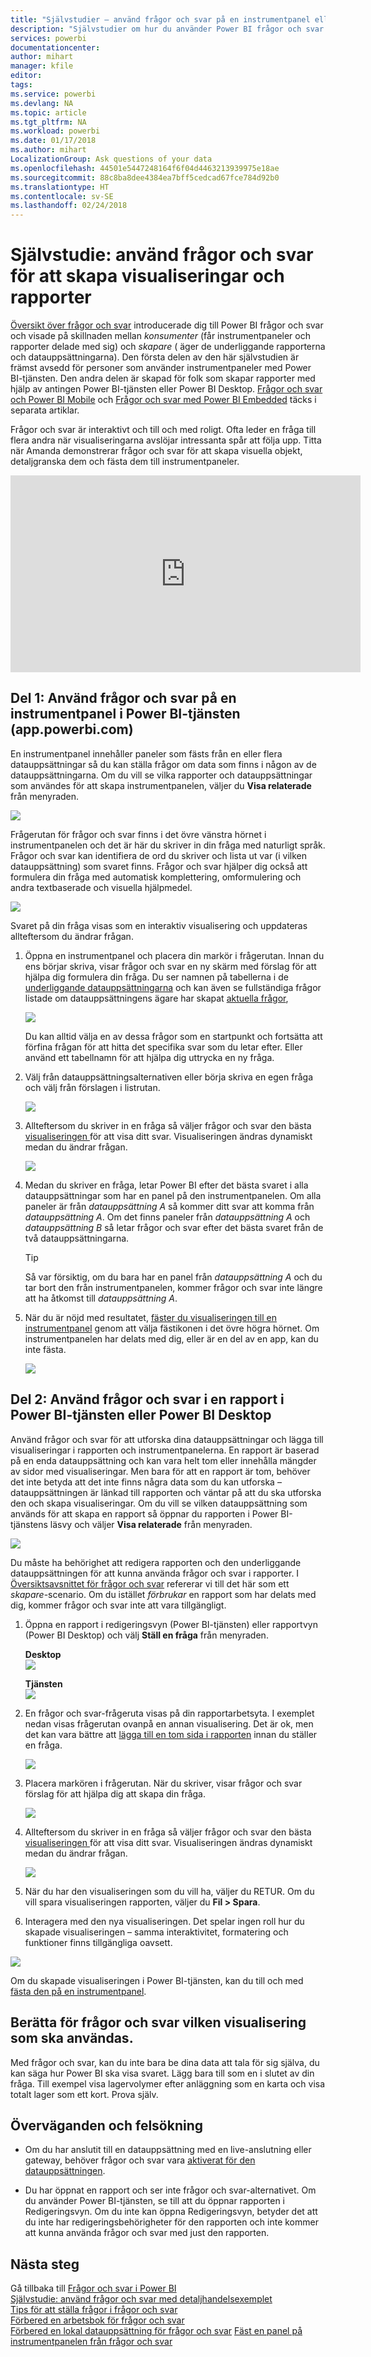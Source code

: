```yaml
---
title: "Självstudier – använd frågor och svar på en instrumentpanel eller i en rapport"
description: "Självstudier om hur du använder Power BI frågor och svar för att skapa nya visualiseringar på instrumentpaneler och i rapporter."
services: powerbi
documentationcenter: 
author: mihart
manager: kfile
editor: 
tags: 
ms.service: powerbi
ms.devlang: NA
ms.topic: article
ms.tgt_pltfrm: NA
ms.workload: powerbi
ms.date: 01/17/2018
ms.author: mihart
LocalizationGroup: Ask questions of your data
ms.openlocfilehash: 44501e5447248164f6f04d4463213939975e18ae
ms.sourcegitcommit: 88c8ba8dee4384ea7bff5cedcad67fce784d92b0
ms.translationtype: HT
ms.contentlocale: sv-SE
ms.lasthandoff: 02/24/2018
---
```

# <a name="tutorial-how-to-use-qa-to-create-visualizations-and-build-reports"></a>Självstudie: använd frågor och svar för att skapa visualiseringar och rapporter
[Översikt över frågor och svar](power-bi-q-and-a.md) introducerade dig till Power BI frågor och svar och visade på skillnaden mellan *konsumenter* (får instrumentpaneler och rapporter delade med sig) och *skapare* ( äger de underliggande rapporterna och datauppsättningarna). Den första delen av den här självstudien är främst avsedd för personer som använder instrumentpaneler med Power BI-tjänsten. Den andra delen är skapad för folk som skapar rapporter med hjälp av antingen Power BI-tjänsten eller Power BI Desktop. [Frågor och svar och Power BI Mobile](mobile-apps-ios-qna.md) och [Frågor och svar med Power BI Embedded](developer/qanda.md) täcks i separata artiklar.

Frågor och svar är interaktivt och till och med roligt. Ofta leder en fråga till flera andra när visualiseringarna avslöjar intressanta spår att följa upp. Titta när Amanda demonstrerar frågor och svar för att skapa visuella objekt, detaljgranska dem och fästa dem till instrumentpaneler.

<iframe width="560" height="315" src="https://www.youtube.com/embed/qMf7OLJfCz8?list=PL1N57mwBHtN0JFoKSR0n-tBkUJHeMP2cP" frameborder="0" allowfullscreen></iframe>

## <a name="part-1-use-qa-on-a-dashboard-in-power-bi-service-apppowerbicom"></a>Del 1: Använd frågor och svar på en instrumentpanel i Power BI-tjänsten (app.powerbi.com)
En instrumentpanel innehåller paneler som fästs från en eller flera datauppsättningar så du kan ställa frågor om data som finns i någon av de datauppsättningarna. Om du vill se vilka rapporter och datauppsättningar som användes för att skapa instrumentpanelen, väljer du **Visa relaterade** från menyraden.

![](media/power-bi-tutorial-q-and-a/power-bi-view-related.png)

Frågerutan för frågor och svar finns i det övre vänstra hörnet i instrumentpanelen och det är här du skriver in din fråga med naturligt språk. Frågor och svar kan identifiera de ord du skriver och lista ut var (i vilken datauppsättning) som svaret finns. Frågor och svar hjälper dig också att formulera din fråga med automatisk komplettering, omformulering och andra textbaserade och visuella hjälpmedel.

![](media/power-bi-tutorial-q-and-a/powerbi-qna.png)

Svaret på din fråga visas som en interaktiv visualisering och uppdateras allteftersom du ändrar frågan.

1. Öppna en instrumentpanel och placera din markör i frågerutan. Innan du ens börjar skriva, visar frågor och svar en ny skärm med förslag för att hjälpa dig formulera din fråga. Du ser namnen på tabellerna i de [underliggande datauppsättningarna](service-get-data.md) och kan även se fullständiga frågor listade om datauppsättningens ägare har skapat [aktuella frågor](service-q-and-a-create-featured-questions.md),

   ![](media/power-bi-tutorial-q-and-a/powerbi-qna-cursor.png)

   Du kan alltid välja en av dessa frågor som en startpunkt och fortsätta att förfina frågan för att hitta det specifika svar som du letar efter. Eller använd ett tabellnamn för att hjälpa dig uttrycka en ny fråga.

2. Välj från datauppsättningsalternativen eller börja skriva en egen fråga och välj från förslagen i listrutan.

   ![](media/power-bi-tutorial-q-and-a/powerbi-qna-list.png)

3. Allteftersom du skriver in en fråga så väljer frågor och svar den bästa [visualiseringen ](power-bi-visualization-types-for-reports-and-q-and-a.md)för att visa ditt svar. Visualiseringen ändras dynamiskt medan du ändrar frågan.

   ![](media/power-bi-tutorial-q-and-a/powerbi-qna-viz.png)

4. Medan du skriver en fråga, letar Power BI efter det bästa svaret i alla datauppsättningar som har en panel på den instrumentpanelen.  Om alla paneler är från *datauppsättning A* så kommer ditt svar att komma från *datauppsättning A*.  Om det finns paneler från *datauppsättning A* och *datauppsättning B* så letar frågor och svar efter det bästa svaret från de två datauppsättningarna.

   > [!TIP]
   > Så var försiktig, om du bara har en panel från *datauppsättning A* och du tar bort den från instrumentpanelen, kommer frågor och svar inte längre att ha åtkomst till *datauppsättning A*.
   >
   >
5. När du är nöjd med resultatet, [fäster du visualiseringen till en instrumentpanel](service-dashboard-pin-tile-from-q-and-a.md) genom att välja fästikonen i det övre högra hörnet. Om instrumentpanelen har delats med dig, eller är en del av en app, kan du inte fästa.

   ![](media/power-bi-tutorial-q-and-a/pbi_qna_finish-typing-question.jpg)

##    <a name="part-2-use-qa-in-a-report-in-power-bi-service-or-power-bi-desktop"></a>Del 2: Använd frågor och svar i en rapport i Power BI-tjänsten eller Power BI Desktop

Använd frågor och svar för att utforska dina datauppsättningar och lägga till visualiseringar i rapporten och instrumentpanelerna. En rapport är baserad på en enda datauppsättning och kan vara helt tom eller innehålla mängder av sidor med visualiseringar. Men bara för att en rapport är tom, behöver det inte betyda att det inte finns några data som du kan utforska – datauppsättningen är länkad till rapporten och väntar på att du ska utforska den och skapa visualiseringar.  Om du vill se vilken datauppsättning som används för att skapa en rapport så öppnar du rapporten i Power BI-tjänstens läsvy och väljer **Visa relaterade** från menyraden.

![](media/power-bi-tutorial-q-and-a/power-bi-view-related.png)

Du måste ha behörighet att redigera rapporten och den underliggande datauppsättningen för att kunna använda frågor och svar i rapporter. I [Översiktsavsnittet för frågor och svar](power-bi-q-and-a.md) refererar vi till det här som ett *skapare*-scenario. Om du istället *förbrukar* en rapport som har delats med dig, kommer frågor och svar inte att vara tillgängligt.

1. Öppna en rapport i redigeringsvyn (Power BI-tjänsten) eller rapportvyn (Power BI Desktop) och välj **Ställ en fråga** från menyraden.

    **Desktop**    
    ![](media/power-bi-tutorial-q-and-a/power-bi-desktop-question.png)

    **Tjänsten**    
    ![](media/power-bi-tutorial-q-and-a/power-bi-service.png)

2. En frågor och svar-frågeruta visas på din rapportarbetsyta. I exemplet nedan visas frågerutan ovanpå en annan visualisering. Det är ok, men det kan vara bättre att [lägga till en tom sida i rapporten](power-bi-report-add-page.md) innan du ställer en fråga.

    ![](media/power-bi-tutorial-q-and-a/power-bi-ask-question.png)

3. Placera markören i frågerutan. När du skriver, visar frågor och svar förslag för att hjälpa dig att skapa din fråga.

   ![](media/power-bi-tutorial-q-and-a/power-bi-q-and-a-suggestions.png)

4. Allteftersom du skriver in en fråga så väljer frågor och svar den bästa [visualiseringen ](power-bi-visualization-types-for-reports-and-q-and-a.md)för att visa ditt svar. Visualiseringen ändras dynamiskt medan du ändrar frågan.

   ![](media/power-bi-tutorial-q-and-a/power-bi-q-and-a-visual.png)

5. När du har den visualiseringen som du vill ha, väljer du RETUR. Om du vill spara visualiseringen rapporten, väljer du **Fil > Spara**.

6. Interagera med den nya visualiseringen. Det spelar ingen roll hur du skapade visualiseringen – samma interaktivitet, formatering och funktioner finns tillgängliga oavsett.

  ![](media/power-bi-tutorial-q-and-a/power-bi-q-and-a-ellipses.png)

  Om du skapade visualiseringen i Power BI-tjänsten, kan du till och med [fästa den på en instrumentpanel](service-dashboard-pin-tile-from-q-and-a.md).

## <a name="tell-qa-which-visualization-to-use"></a>Berätta för frågor och svar vilken visualisering som ska användas.
Med frågor och svar, kan du inte bara be dina data att tala för sig själva, du kan säga hur Power BI ska visa svaret. Lägg bara till som en <visualization type> i slutet av din fråga.  Till exempel visa lagervolymer efter anläggning som en karta och visa totalt lager som ett kort.  Prova själv.

##  <a name="considerations-and-troubleshooting"></a>Överväganden och felsökning
- Om du har anslutit till en datauppsättning med en live-anslutning eller gateway, behöver frågor och svar vara [aktiverat för den datauppsättningen](service-q-and-a-direct-query.md).

- Du har öppnat en rapport och ser inte frågor och svar-alternativet. Om du använder Power BI-tjänsten, se till att du öppnar rapporten i Redigeringsvyn. Om du inte kan öppna Redigeringsvyn, betyder det att du inte har redigeringsbehörigheter för den rapporten och inte kommer att kunna använda frågor och svar med just den rapporten.

## <a name="next-steps"></a>Nästa steg
Gå tillbaka till [Frågor och svar i Power BI](power-bi-q-and-a.md)   
[Självstudie: använd frågor och svar med detaljhandelsexemplet](power-bi-visualization-introduction-to-q-and-a.md)   
[Tips för att ställa frågor i frågor och svar](service-q-and-a-tips.md)   
[Förbered en arbetsbok för frågor och svar](service-prepare-data-for-q-and-a.md)  
[Förbered en lokal datauppsättning för frågor och svar](service-q-and-a-direct-query.md)
[Fäst en panel på instrumentpanelen från frågor och svar](service-dashboard-pin-tile-from-q-and-a.md)
